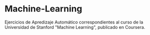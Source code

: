 # Machine-Learning
Ejercicios de Apredizaje Automático correspondientes al curso de la Universidad de Stanford "Machine Learning", publicado en Coursera.
